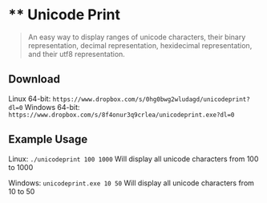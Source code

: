 ** Unicode Print
===================

> An easy way to display ranges of unicode characters, their binary representation, decimal representation, hexidecimal
> representation, and their utf8 representation.

## Download

Linux 64-bit: `https://www.dropbox.com/s/0hg0bwg2wludagd/unicodeprint?dl=0`
Windows 64-bit: `https://www.dropbox.com/s/8f4onur3q9crlea/unicodeprint.exe?dl=0`

## Example Usage

Linux:
`./unicodeprint 100 1000` Will display all unicode characters from 100 to 1000

Windows:
`unicodeprint.exe 10 50` Will display all unicode characters from 10 to 50